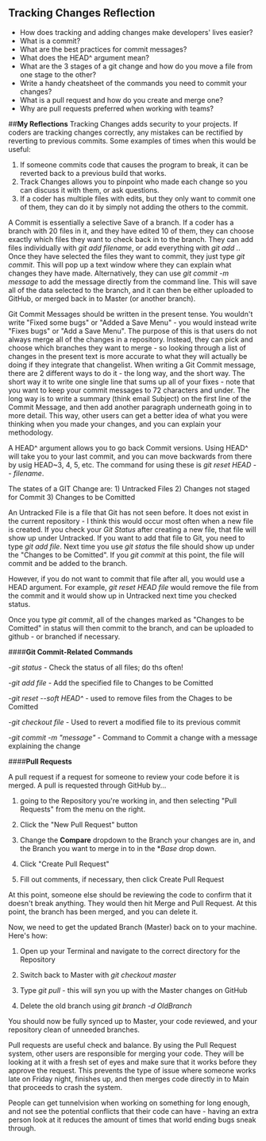 ## Tracking Changes Reflection

- How does tracking and adding changes make developers' lives easier?
- What is a commit?
- What are the best practices for commit messages?
- What does the HEAD^ argument mean?
- What are the 3 stages of a git change and how do you move a file from one stage to the other?
- Write a handy cheatsheet of the commands you need to commit your changes?
- What is a pull request and how do you create and merge one?
- Why are pull requests preferred when working with teams?


##**My Reflections**
Tracking Changes adds security to your projects. If coders are tracking changes correctly, any mistakes can be rectified by reverting to previous commits. Some examples of times when this would be useful:

1) If someone commits code that causes the program to break, it can be reverted back to a previous build that works. 
2) Track Changes allows you to pinpoint who made each change so you can discuss it with them, or ask questions.
3) If a coder has multiple files with edits, but they only want to commit one of them, they can do it by simply not adding the others to the commit. 

A Commit is essentially a selective Save of a branch. If a coder has a branch with 20 files in it, and they have edited 10 of them, they can choose exactly which files they want to check back in to the branch. They can add files individually with *git add filename*, or add everything with *git add .*. Once they have selected the files they want to commit, they just type *git commit*. This will pop up a text window where they can explain what changes they have made. Alternatively, they can use *git commit -m message* to add the message directly from the command line. This will save all of the data selected to the branch, and it can then be either uploaded to GitHub, or merged back in to Master (or another branch).

Git Commit Messages should be written in the present tense. You wouldn't write "Fixed some bugs" or "Added a Save Menu" - you would instead write "Fixes bugs" or "Add a Save Menu". The purpose of this is that users do not always merge all of the changes in a repository. Instead, they can pick and choose which branches they want to merge - so looking through a list of changes in the present text is more accurate to what they will actually be doing if they integrate that changelist. When writing a Git Commit message, there are 2 different ways to do it - the long way, and the short way. The short way it to write one single line that sums up all of your fixes - note that you want to keep your commit messages to 72 characters and under. The long way is to write a summary (think email Subject) on the first line of the Commit Message, and then add another paragraph underneath going in to more detail. This way, other users can get a better idea of what you were thinking when you made your changes, and you can explain your methodology. 

A HEAD^ argument allows you to go back Commit versions. Using HEAD^ will take you to your last commit, and you can move backwards from there by usig HEAD~3, 4, 5, etc. The command for using these is *git reset HEAD -- filename*. 

The states of a GIT Change are:
	1) Untracked Files
	2) Changes not staged for Commit
	3) Changes to be Comitted

An Untracked File is a file that Git has not seen before. It does not exist in the current repository - I think this would occur most often when a new file is created. If you check your *Git Status* after creating a new file, that file will show up under Untracked. If you want to add that file to Git, you need to type *git add file*. Next time you use *git status* the file should show up under the "Changes to be Comitted". If you *git commit* at this point, the file will commit and be added to the branch. 

However, if you do not want to commit that file after all, you would use a HEAD argument. For example, *git reset HEAD file* would remove the file from the commit and it would show up in Untracked next time you checked status. 

Once you type *git commit*, all of the changes marked as "Changes to be Comitted" in status will then commit to the branch, and can be uploaded to github - or branched if necessary. 

####**Git Commit-Related Commands**

*-git status* - Check the status of all files; do ths often!


*-git add file* - Add the specified file to Changes to be Comitted

*-git reset --soft HEAD^* - used to remove files from the Chages to be Comitted

*-git checkout file* - Used to revert a modified file to its previous commit

*-git commit -m "message"* - Command to Commit a change with a message explaining the change


####**Pull Requests**

A pull request if a request for someone to review your code before it is merged. A pull is requested through GitHub by...

1)  going to the Repository you're working in, and then selecting "Pull Requests" from the menu on the right. 

2) Click the "New Pull Request" button

3) Change the **Compare** dropdown to the Branch your changes are in, and the Branch you want to merge in to in the **Base* drop down. 

4) Click "Create Pull Request"

5) Fill out comments, if necessary, then click Create Pull Request


At this point, someone else should be reviewing the code to confirm that it doesn't break anything. They would then hit Merge and Pull Request. At this point, the branch has been merged, and you can delete it. 

Now, we need to get the updated Branch (Master) back on to your machine. Here's how:

1) Open up your Terminal and navigate to the correct directory for the Repository

2) Switch back to Master with *git checkout master*

3) Type *git pull* - this will syn you up with the Master changes on GitHub

4) Delete the old branch using *git branch -d OldBranch*


You should now be fully synced up to Master, your code reviewed, and your repository clean of unneeded branches. 

Pull requests are useful check and balance. By using the Pull Request system, other users are responsible for merging your code. They will be looking at it with a fresh set of eyes and make sure that it works before they approve the request. This prevents the type of issue where someone works late on Friday night, finishes up, and then merges code directly in to Main that proceeds to crash the system. 

People can get tunnelvision when working on something for long enough, and not see the potential conflicts that their code can have - having an extra person look at it reduces the amount of times that world ending bugs sneak through. 